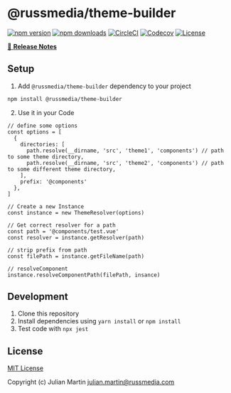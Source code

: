 # @russmedia/theme-builder

[![npm version][npm-version-src]][npm-version-href]
[![npm downloads][npm-downloads-src]][npm-downloads-href]
[![CircleCI][circle-ci-src]][circle-ci-href]
[![Codecov][codecov-src]][codecov-href]
[![License][license-src]][license-href]

>

[📖 **Release Notes**](./CHANGELOG.md)

## Setup

1. Add `@russmedia/theme-builder` dependency to your project

```bash
npm install @russmedia/theme-builder
```

2. Use it in your Code

```
// define some options
const options = [
  {
    directories: [
      path.resolve(__dirname, 'src', 'theme1', 'components') // path to some theme directory,
      path.resolve(__dirname, 'src', 'theme2', 'components') // path to some different theme directory,
    ],
    prefix: '@components'
  },
]

// Create a new Instance
const instance = new ThemeResolver(options)

// Get correct resolver for a path
const path = '@components/test.vue'
const resolver = instance.getResolver(path)

// strip prefix from path
const filePath = instance.getFileName(path)

// resolveComponent
instance.resolveComponentPath(filePath, insance)
```


## Development

1. Clone this repository
2. Install dependencies using `yarn install` or `npm install`
3. Test code with `npx jest`

## License

[MIT License](./LICENSE)

Copyright (c) Julian Martin <julian.martin@russmedia.com>

<!-- Badges -->
[npm-version-src]: https://img.shields.io/npm/v/@russmedia/theme-builder/latest.svg?style=flat-square
[npm-version-href]: https://npmjs.com/package/@russmedia/theme-builder

[npm-downloads-src]: https://img.shields.io/npm/dt/@russmedia/theme-builder.svg?style=flat-square
[npm-downloads-href]: https://npmjs.com/package/@russmedia/theme-builder

[circle-ci-src]: https://circleci.com/gh/JulianMar/nuxt-bugsnag/tree/master.svg?style=shield
[circle-ci-href]: https://circleci.com/gh/julianmar/nuxt-bugsnag

[codecov-src]: https://img.shields.io/codecov/c/github/julianmar/nuxt-bugsnag.svg?style=flat-square
[codecov-href]: https://codecov.io/gh/julianmar/nuxt-bugsnag

[license-src]: https://img.shields.io/npm/l/nuxt-bugsnag.svg?style=flat-square
[license-href]: https://npmjs.com/package/nuxt-bugsnag
